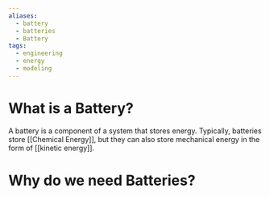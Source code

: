 ```yaml
---
aliases:
  - battery
  - batteries
  - Battery
tags:
  - engineering
  - energy
  - modeling
---
```

# What is a Battery?
A battery is a component of a system that stores energy. Typically, batteries store [[Chemical Energy]], but they can also store mechanical energy in the form of [[kinetic energy]].

# Why do we need Batteries?
